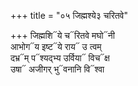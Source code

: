 +++
title = "०५ जिह्मश्ये३ चरितवे"

+++
जिह्मशि᳓ये च᳓रितवे मघो᳓नी  
आभोग᳓य इष्ट᳓ये राय᳓ उ त्वम्  
दभ्र᳓म् प᳓श्यद्भ्य उर्विया᳓ विच᳓क्ष  
उषा᳓ अजीगर् भु᳓वनानि वि᳓श्वा